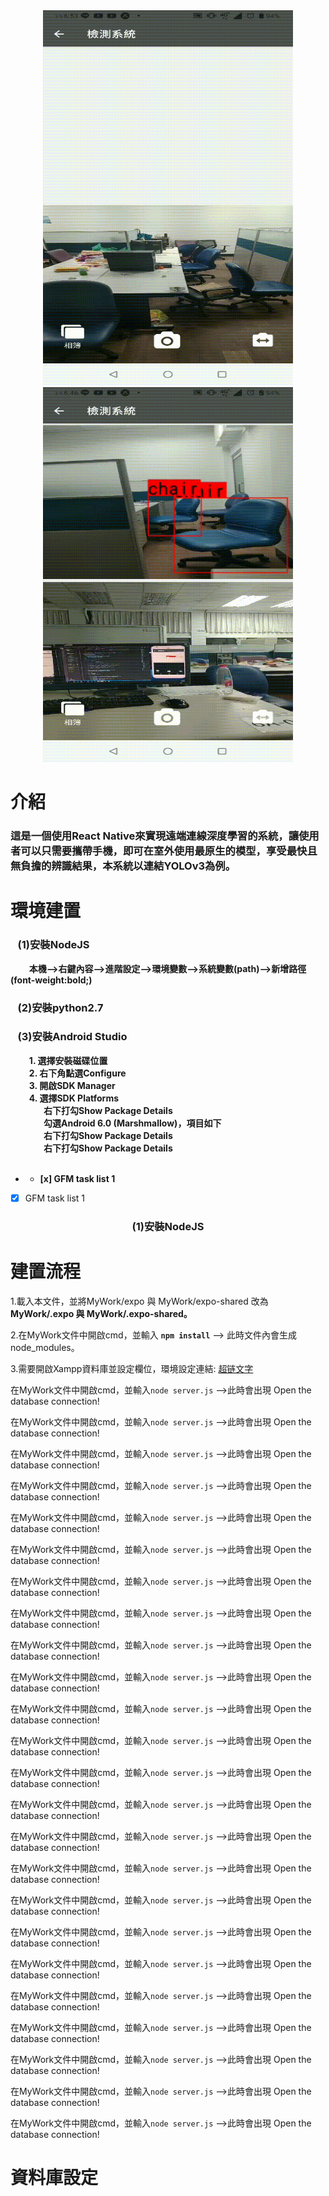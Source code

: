 <div align="center">
   <img src="https://github.com/bruce601080102/Expo_ReactNative_ObjectDection_CloudConnection/blob/master/img/136944.gif"  width="400" height="600" "  />
   <img src="https://github.com/bruce601080102/Expo_ReactNative_ObjectDection_CloudConnection/blob/master/img/136942.gif"  width="400" height="600" " />                         </div>
  


# 介紹
### **這是一個使用React Native來實現遠端連線深度學習的系統，讓使用者可以只需要攜帶手機，即可在室外使用最原生的模型，享受最快且無負擔的辨識結果，本系統以連結YOLOv3為例。**

# 環境建置
<div>
   <h3 styles={font-weight:bold;}>&nbsp&nbsp&nbsp(1)安裝NodeJS</<h3> 
</div> 
<strong font-size:13px;>&nbsp&nbsp&nbsp&nbsp&nbsp&nbsp&nbsp&nbsp&nbsp本機-->右鍵內容-->進階設定-->環境變數-->系統變數(path)-->新增路徑(font-weight:bold;)</strong>
<div>
   <h3 styles={font-weight:bold;}>&nbsp&nbsp&nbsp(2)安裝python2.7</<h3> 
</div> 
<div>
   <h3 styles={font-weight:bold;}>&nbsp&nbsp&nbsp(3)安裝Android Studio</<h3> 
</div>
<div> 
   <strong font-size:13px;>&nbsp&nbsp&nbsp&nbsp&nbsp&nbsp&nbsp&nbsp&nbsp1.	選擇安裝磁碟位置</strong>  
</div>    
<div> 
   <strong font-size:13px;>&nbsp&nbsp&nbsp&nbsp&nbsp&nbsp&nbsp&nbsp&nbsp2.	右下角點選Configure</strong>  
</div>  
<div> 
   <strong font-size:13px;>&nbsp&nbsp&nbsp&nbsp&nbsp&nbsp&nbsp&nbsp&nbsp3.	開啟SDK Manager</strong>  
</div>    
<div> 
   <strong font-size:13px;>&nbsp&nbsp&nbsp&nbsp&nbsp&nbsp&nbsp&nbsp&nbsp4.	選擇SDK Platforms</strong>  
</div>  
   
<div> 
   <strong font-size:13px;>&nbsp&nbsp&nbsp&nbsp&nbsp&nbsp&nbsp&nbsp&nbsp&nbsp&nbsp&nbsp&nbsp&nbsp&nbsp&nbsp右下打勾Show Package Details</strong>  
</div> 
   
<div> 
   <strong font-size:13px;>&nbsp&nbsp&nbsp&nbsp&nbsp&nbsp&nbsp&nbsp&nbsp&nbsp&nbsp&nbsp&nbsp&nbsp&nbsp&nbsp勾選Android 6.0 (Marshmallow)，項目如下</strong>  
</div> 

<div> 
   <strong font-size:13px;>&nbsp&nbsp&nbsp&nbsp&nbsp&nbsp&nbsp&nbsp&nbsp&nbsp&nbsp&nbsp&nbsp&nbsp&nbsp&nbsp右下打勾Show Package Details</strong>  
</div> 

<div> 
   <strong font-size:13px;>&nbsp&nbsp&nbsp&nbsp&nbsp&nbsp&nbsp&nbsp&nbsp&nbsp&nbsp&nbsp&nbsp&nbsp&nbsp&nbsp右下打勾Show Package Details</strong>  
</div> 
   

<div>   
   <strong font-size:13px;>&nbsp&nbsp&nbsp&nbsp&nbsp&nbsp&nbsp&nbsp&nbsp&nbsp&nbsp&nbsp&nbsp&nbsp&nbsp&nbsp 
      
-    -    [x] GFM task list 1   

   </strong>  
</div> 

- [x] GFM task list 1   









   
<div align="center">
<h3 styles={text-align:center,font-weight:bold;}>(1)安裝NodeJS</<h3> 
</div>   



# 建置流程

1.載入本文件，並將MyWork/expo 與 MyWork/expo-shared 改為  **MyWork/.expo 與 MyWork/.expo-shared。**

2.在MyWork文件中開啟cmd，並輸入 **`npm install`** --> 此時文件內會生成node_modules。

3.需要開啟Xampp資料庫並設定欄位，環境設定連結:   [超链文字](#head3) 

在MyWork文件中開啟cmd，並輸入`node server.js` -->此時會出現 Open the database connection!

在MyWork文件中開啟cmd，並輸入`node server.js` -->此時會出現 Open the database connection!

在MyWork文件中開啟cmd，並輸入`node server.js` -->此時會出現 Open the database connection!

在MyWork文件中開啟cmd，並輸入`node server.js` -->此時會出現 Open the database connection!

在MyWork文件中開啟cmd，並輸入`node server.js` -->此時會出現 Open the database connection!

在MyWork文件中開啟cmd，並輸入`node server.js` -->此時會出現 Open the database connection!

在MyWork文件中開啟cmd，並輸入`node server.js` -->此時會出現 Open the database connection!

在MyWork文件中開啟cmd，並輸入`node server.js` -->此時會出現 Open the database connection!

在MyWork文件中開啟cmd，並輸入`node server.js` -->此時會出現 Open the database connection!

在MyWork文件中開啟cmd，並輸入`node server.js` -->此時會出現 Open the database connection!

在MyWork文件中開啟cmd，並輸入`node server.js` -->此時會出現 Open the database connection!

在MyWork文件中開啟cmd，並輸入`node server.js` -->此時會出現 Open the database connection!

在MyWork文件中開啟cmd，並輸入`node server.js` -->此時會出現 Open the database connection!

在MyWork文件中開啟cmd，並輸入`node server.js` -->此時會出現 Open the database connection!

在MyWork文件中開啟cmd，並輸入`node server.js` -->此時會出現 Open the database connection!

在MyWork文件中開啟cmd，並輸入`node server.js` -->此時會出現 Open the database connection!

在MyWork文件中開啟cmd，並輸入`node server.js` -->此時會出現 Open the database connection!

在MyWork文件中開啟cmd，並輸入`node server.js` -->此時會出現 Open the database connection!

在MyWork文件中開啟cmd，並輸入`node server.js` -->此時會出現 Open the database connection!

在MyWork文件中開啟cmd，並輸入`node server.js` -->此時會出現 Open the database connection!

在MyWork文件中開啟cmd，並輸入`node server.js` -->此時會出現 Open the database connection!

在MyWork文件中開啟cmd，並輸入`node server.js` -->此時會出現 Open the database connection!

在MyWork文件中開啟cmd，並輸入`node server.js` -->此時會出現 Open the database connection!

在MyWork文件中開啟cmd，並輸入`node server.js` -->此時會出現 Open the database connection!



<span id="head3">  <h1> 資料庫設定 </h1> </span>

